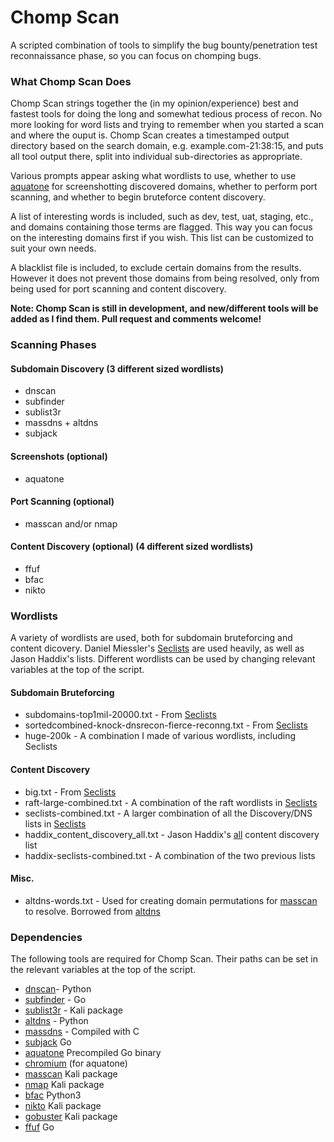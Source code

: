 # Chomp Scan

A scripted combination of tools to simplify the bug bounty/penetration test reconnaissance phase, so you can focus on chomping bugs.

### What Chomp Scan Does
Chomp Scan strings together the (in my opinion/experience) best and fastest tools for doing the long and somewhat tedious process of recon. No more looking for word lists and trying to remember when you started a scan and where the ouput is. Chomp Scan creates a timestamped output directory based on the search domain, e.g. example.com-21:38:15, and puts all tool output there, split into individual sub-directories as appropriate.

Various prompts appear asking what wordlists to use, whether to use [aquatone](https://github.com/michenriksen/aquatone) for screenshotting discovered domains, whether to perform port scanning, and whether to begin bruteforce content discovery.

A list of interesting words is included, such as dev, test, uat, staging, etc., and domains containing those terms are flagged. This way you can focus on the interesting domains first if you wish. This list can be customized to suit your own needs.

A blacklist file is included, to exclude certain domains from the results. However it does not prevent those domains from being resolved, only from being used for port scanning and content discovery.

**Note: Chomp Scan is still in development, and new/different tools will be added as I find them. Pull request and comments welcome!**

### Scanning Phases

#### Subdomain Discovery (3 different sized wordlists)
* dnscan
* subfinder
* sublist3r
* massdns + altdns
* subjack

#### Screenshots (optional)
* aquatone

#### Port Scanning (optional)
* masscan and/or nmap

#### Content Discovery (optional) (4 different sized wordlists)
* ffuf
* bfac
* nikto


### Wordlists

A variety of wordlists are used, both for subdomain bruteforcing and content dicovery. Daniel Miessler's [Seclists](https://github.com/danielmiessler/SecLists) are used heavily, as well as Jason Haddix's lists. Different wordlists can be used by changing relevant variables at the top of the script.

#### Subdomain Bruteforcing
* subdomains-top1mil-20000.txt - From [Seclists](https://github.com/danielmiessler/SecLists)
* sortedcombined-knock-dnsrecon-fierce-reconng.txt - From [Seclists](https://github.com/danielmiessler/SecLists) 
* huge-200k - A combination I made of various wordlists, including Seclists

#### Content Discovery
* big.txt - From [Seclists](https://github.com/danielmiessler/SecLists)
* raft-large-combined.txt - A combination of the raft wordlists in [Seclists](https://github.com/danielmiessler/SecLists)
* seclists-combined.txt - A larger combination of all the Discovery/DNS lists in [Seclists](https://github.com/danielmiessler/SecLists)
* haddix_content_discovery_all.txt - Jason Haddix's [all](https://gist.github.com/jhaddix/b80ea67d85c13206125806f0828f4d10/) content discovery list
* haddix-seclists-combined.txt - A combination of the two previous lists

#### Misc.
* altdns-words.txt - Used for creating domain permutations for [masscan](https://github.com/robertdavidgraham/masscan) to resolve. Borrowed from [altdns](https://github.com/infosec-au/altdns/blob/master/words.txt)

### Dependencies

The following tools are required for Chomp Scan. Their paths can be set in the relevant variables at the top of the script.

* [dnscan](https://github.com/rbsec/dnscan)- Python
* [subfinder](https://github.com/subfinder/subfinder) - Go
* [sublist3r](https://github.com/aboul3la/Sublist3r) - Kali package
* [altdns](https://github.com/infosec-au/altdns) - Python
* [massdns](https://github.com/blechschmidt/massdns) - Compiled with C
* [subjack](https://github.com/haccer/subjack) Go
* [aquatone](https://github.com/michenriksen/aquatone) Precompiled Go binary
* [chromium](https://www.chromium.org/) (for aquatone)
* [masscan](https://github.com/robertdavidgraham/masscan) Kali package
* [nmap](https://www.nmap.org) Kali package
* [bfac](https://github.com/mazen160/bfac) Python3
* [nikto](https://cirt.net/nikto2) Kali package
* [gobuster](https://github.com/OJ/gobuster) Kali package
* [ffuf](https://github.com/ffuf/ffuf) Go

